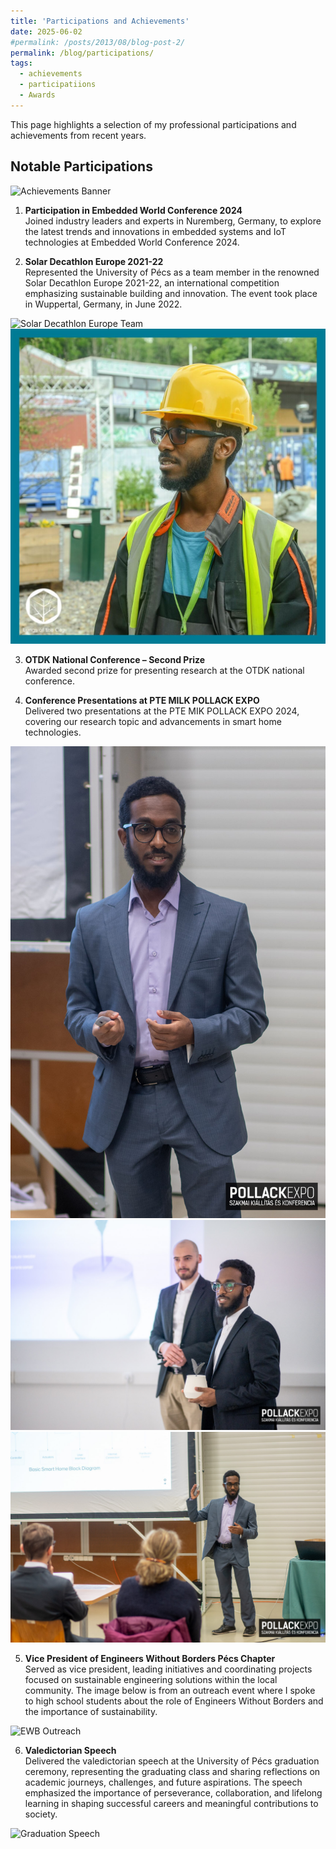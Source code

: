 ```yaml
---
title: 'Participations and Achievements'
date: 2025-06-02 
#permalink: /posts/2013/08/blog-post-2/
permalink: /blog/participations/
tags:
  - achievements
  - participatiions
  - Awards
---
```


This page highlights a selection of my professional participations and achievements from recent years.

## Notable Participations

![Achievements Banner](https://your-image-link.com/achievements-banner.jpg)

1. **Participation in Embedded World Conference 2024**  
  Joined industry leaders and experts in Nuremberg, Germany, to explore the latest trends and innovations in embedded systems and IoT technologies at Embedded World Conference 2024. 

2. **Solar Decathlon Europe 2021-22**  
  Represented the University of Pécs as a team member in the renowned Solar Decathlon Europe 2021-22, an international competition emphasizing sustainable building and innovation. The event took place in Wuppertal, Germany, in June 2022.

  ![Solar Decathlon Europe Team](../images/solar_decthlon_1.png)
  ![Solar Decathlon Europe Team](../images/sol_dec_2.png)

3. **OTDK National Conference – Second Prize**  
  Awarded second prize for presenting research at the OTDK national conference.

4. **Conference Presentations at PTE MILK POLLACK EXPO**  
  Delivered two presentations at the PTE MIK POLLACK EXPO 2024, covering our research topic and advancements in smart home technologies.

  ![Pollack Expo](../images/pollack3.jpg)
  ![Pollack Expo](../images/pollack1.jpg)
  ![Pollack Expo](../images/pollack2.jpg)

5. **Vice President of Engineers Without Borders Pécs Chapter**  
  Served as vice president, leading initiatives and coordinating projects focused on sustainable engineering solutions within the local community.
The image below is from an outreach event where I spoke to high school students about the role of Engineers Without Borders and the importance of sustainability.

![EWB Outreach](../images/ewb_outreach.jpg)

6. **Valedictorian Speech**  
  Delivered the valedictorian speech at the University of Pécs graduation ceremony, representing the graduating class and sharing reflections on academic journeys, challenges, and future aspirations. The speech emphasized the importance of perseverance, collaboration, and lifelong learning in shaping successful careers and meaningful contributions to society.

![Graduation Speech](../images/graduation_speech.jpg)